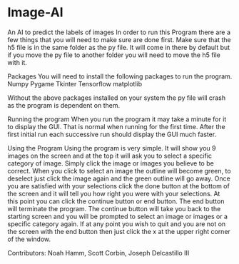 # Image-AI
An AI to predict the labels of images
In order to run this Program there are a few things that you will need to make sure are done first. Make sure that the h5 file is in the same folder as the py file. It will come in there by default but if you move the py file to another folder you will need to move the h5 file with it. 

Packages
You will need to install the following packages to run the program.
Numpy 
Pygame
Tkinter
Tensorflow
matplotlib

Without the above packages installed on your system the py file will crash as the program is dependent on them. 

Running the program
When you run the program it may take a minute for it to display the GUI. That is normal when running for the first time. After the first initial run each successive run should display the GUI much faster. 

Using the Program
Using the program is very simple. It will show you 9 images on the screen and at the top it will ask you to select a specific category of image. Simply click the image or images you believe to be correct. When you click to select an image the outline will become green, to deselect just click the image again and the green outline will go away. Once you are satisfied with your selections click the done button at the bottom of the screen and it will tell you how right you were with your selections. At this point you can click the continue button or end button. The end button will terminate the program. The continue button will take you back to the starting screen and you will be prompted to select an image or images or a specific category again. 
If at any point you wish to quit and you are not on the screen with the end button then just click the x at the upper right corner of the window. 

 Contributors: Noah Hamm, Scott Corbin, Joseph Delcastillo III
